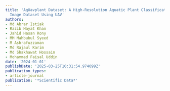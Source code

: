 ```yaml
---
title: 'AqUavplant Dataset: A High-Resolution Aquatic Plant Classification and Segmentation
  Image Dataset Using UAV'
authors:
- Md Abrar Istiak
- Razib Hayat Khan
- Jahid Hasan Rony
- MM Mahbubul Syeed
- M Ashrafuzzaman
- Md Rajaul Karim
- Md Shakhawat Hossain
- Mohammad Faisal Uddin
date: '2024-01-01'
publishDate: '2025-03-25T10:31:54.974099Z'
publication_types:
- article-journal
publication: '*Scientific Data*'
---
```

